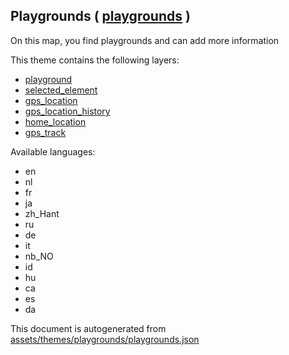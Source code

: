 [//]: # (WARNING: this file is automatically generated. Please find the sources at the bottom and edit those sources)

 Playgrounds ( [playgrounds](https://mapcomplete.osm.be/playgrounds) ) 
-----------------------------------------------------------------------



On this map, you find playgrounds and can add more information

This theme contains the following layers:



  - [playground](../Layers/playground.md)
  - [selected_element](../Layers/selected_element.md)
  - [gps_location](../Layers/gps_location.md)
  - [gps_location_history](../Layers/gps_location_history.md)
  - [home_location](../Layers/home_location.md)
  - [gps_track](../Layers/gps_track.md)


Available languages:



  - en
  - nl
  - fr
  - ja
  - zh_Hant
  - ru
  - de
  - it
  - nb_NO
  - id
  - hu
  - ca
  - es
  - da
 

This document is autogenerated from [assets/themes/playgrounds/playgrounds.json](https://github.com/pietervdvn/MapComplete/blob/develop/assets/themes/playgrounds/playgrounds.json)
